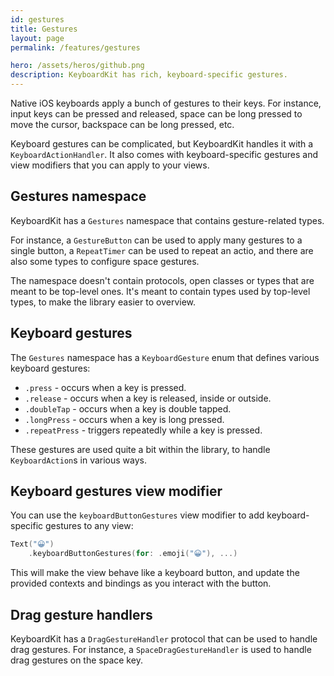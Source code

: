 ```yaml
---
id: gestures
title: Gestures
layout: page
permalink: /features/gestures

hero: /assets/heros/github.png
description: KeyboardKit has rich, keyboard-specific gestures.
---
```


Native iOS keyboards apply a bunch of gestures to their keys. For instance, input keys can be pressed and released, space can be long pressed to move the cursor, backspace can be long pressed, etc.

Keyboard gestures can be complicated, but KeyboardKit handles it with a ``KeyboardActionHandler``. It also comes with keyboard-specific gestures and view modifiers that you can apply to your views.



## Gestures namespace

KeyboardKit has a ``Gestures`` namespace that contains gesture-related types.

For instance, a ``GestureButton`` can be used to apply many gestures to a single button, a ``RepeatTimer`` can be used to repeat an actio, and there are also some types to configure space gestures.

The namespace doesn't contain protocols, open classes or types that are meant to be top-level ones. It's meant to contain types used by top-level types, to make the library easier to overview.



## Keyboard gestures

The ``Gestures`` namespace has a ``KeyboardGesture`` enum that defines various keyboard gestures:

* ``.press`` - occurs when a key is pressed.
* ``.release`` - occurs when a key is released, inside or outside.
* ``.doubleTap`` - occurs when a key is double tapped.
* ``.longPress`` - occurs when a key is long pressed.
* ``.repeatPress`` - triggers repeatedly while a key is pressed.

These gestures are used quite a bit within the library, to handle ``KeyboardAction``s in various ways.



## Keyboard gestures view modifier

You can use the `keyboardButtonGestures` view modifier to add keyboard-specific gestures to any view:

```swift
Text("😀")
    .keyboardButtonGestures(for: .emoji("😀"), ...)
```

This will make the view behave like a keyboard button, and update the provided contexts and bindings as you interact with the button.



## Drag gesture handlers

KeyboardKit has a ``DragGestureHandler`` protocol that can be used to handle drag gestures. For instance, a ``SpaceDragGestureHandler`` is used to handle drag gestures on the space key.
